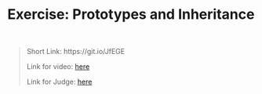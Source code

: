<h1 align="center">Exercise: Prototypes and Inheritance</h1>
    <br>

<blockquote>
    <p>
        Short Link: https://git.io/JfEGE
    </p>
    <p>
        Link for video:
        <a href="https://www.youtube.com/watch?v=-qm1NSt-Jh8&feature=emb_title"> here</a>
    </p>
    <p>
        Link for Judge: 
        <a href="https://judge.softuni.bg/Contests/Practice/Index/1677#0">here</a>
    </p>
</blockquote>

